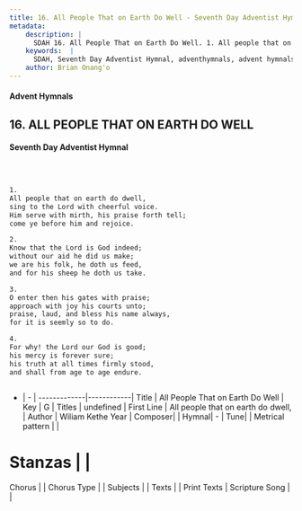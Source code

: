 ```yaml
---
title: 16. All People That on Earth Do Well - Seventh Day Adventist Hymnal
metadata:
    description: |
      SDAH 16. All People That on Earth Do Well. 1. All people that on earth do dwell, sing to the Lord with cheerful voice. Him serve with mirth, his praise forth tell; come ye before him and rejoice.
    keywords:  |
      SDAH, Seventh Day Adventist Hymnal, adventhymnals, advent hymnals, All People That on Earth Do Well, All people that on earth do dwell, 
    author: Brian Onang'o
---
```


#### Advent Hymnals
## 16. ALL PEOPLE THAT ON EARTH DO WELL
#### Seventh Day Adventist Hymnal

```txt



1.
All people that on earth do dwell,
sing to the Lord with cheerful voice.
Him serve with mirth, his praise forth tell;
come ye before him and rejoice.

2.
Know that the Lord is God indeed;
without our aid he did us make;
we are his folk, he doth us feed,
and for his sheep he doth us take.

3.
O enter then his gates with praise;
approach with joy his courts unto;
praise, laud, and bless his name always,
for it is seemly so to do.

4.
For why! the Lord our God is good;
his mercy is forever sure;
his truth at all times firmly stood,
and shall from age to age endure.



```

- |   -  |
-------------|------------|
Title | All People That on Earth Do Well |
Key | G |
Titles | undefined |
First Line | All people that on earth do dwell, |
Author | Wiliam Kethe
Year | 
Composer|  |
Hymnal|  - |
Tune|  |
Metrical pattern | |
# Stanzas |  |
Chorus |  |
Chorus Type |  |
Subjects |  |
Texts |  |
Print Texts | 
Scripture Song |  |
  
